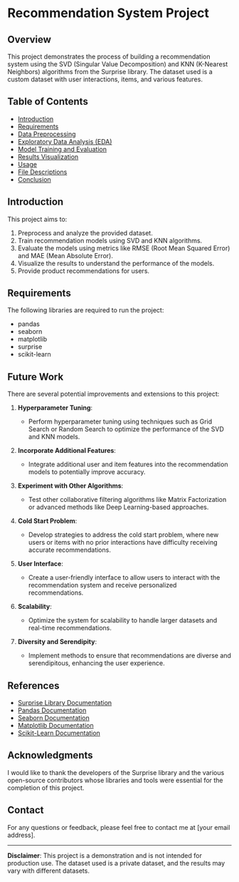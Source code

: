 # Recommendation System Project

## Overview

This project demonstrates the process of building a recommendation system using the SVD (Singular Value Decomposition) and KNN (K-Nearest Neighbors) algorithms from the Surprise library. The dataset used is a custom dataset with user interactions, items, and various features.

## Table of Contents

- [Introduction](#introduction)
- [Requirements](#requirements)
- [Data Preprocessing](#data-preprocessing)
- [Exploratory Data Analysis (EDA)](#exploratory-data-analysis-eda)
- [Model Training and Evaluation](#model-training-and-evaluation)
- [Results Visualization](#results-visualization)
- [Usage](#usage)
- [File Descriptions](#file-descriptions)
- [Conclusion](#conclusion)

## Introduction

This project aims to:
1. Preprocess and analyze the provided dataset.
2. Train recommendation models using SVD and KNN algorithms.
3. Evaluate the models using metrics like RMSE (Root Mean Squared Error) and MAE (Mean Absolute Error).
4. Visualize the results to understand the performance of the models.
5. Provide product recommendations for users.

## Requirements

The following libraries are required to run the project:

- pandas
- seaborn
- matplotlib
- surprise
- scikit-learn

## Future Work

There are several potential improvements and extensions to this project:

1. **Hyperparameter Tuning**:
    - Perform hyperparameter tuning using techniques such as Grid Search or Random Search to optimize the performance of the SVD and KNN models.

2. **Incorporate Additional Features**:
    - Integrate additional user and item features into the recommendation models to potentially improve accuracy.

3. **Experiment with Other Algorithms**:
    - Test other collaborative filtering algorithms like Matrix Factorization or advanced methods like Deep Learning-based approaches.

4. **Cold Start Problem**:
    - Develop strategies to address the cold start problem, where new users or items with no prior interactions have difficulty receiving accurate recommendations.

5. **User Interface**:
    - Create a user-friendly interface to allow users to interact with the recommendation system and receive personalized recommendations.

6. **Scalability**:
    - Optimize the system for scalability to handle larger datasets and real-time recommendations.

7. **Diversity and Serendipity**:
    - Implement methods to ensure that recommendations are diverse and serendipitous, enhancing the user experience.

## References

- [Surprise Library Documentation](http://surpriselib.com/)
- [Pandas Documentation](https://pandas.pydata.org/pandas-docs/stable/)
- [Seaborn Documentation](https://seaborn.pydata.org/)
- [Matplotlib Documentation](https://matplotlib.org/stable/contents.html)
- [Scikit-Learn Documentation](https://scikit-learn.org/stable/)

## Acknowledgments

I would like to thank the developers of the Surprise library and the various open-source contributors whose libraries and tools were essential for the completion of this project.

## Contact

For any questions or feedback, please feel free to contact me at [your email address].

---

**Disclaimer**: This project is a demonstration and is not intended for production use. The dataset used is a private dataset, and the results may vary with different datasets.
